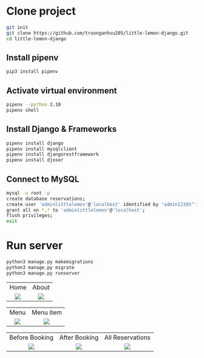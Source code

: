 # Clone project
```bash
git init
git clone https://github.com/truonganhvu205/little-lemon-django.git
cd little-lemon-django
```

## Install pipenv
```bash
pip3 install pipenv
```

## Activate virtual environment
```bash
pipenv --python 3.10
pipenv shell
```

## Install Django & Frameworks
```bash
pipenv install django
pipenv install mysqlclient
pipenv install djangorestframework
pipenv install djoser
```

## Connect to MySQL
```bash
mysql -u root -p
create database reservations;
create user 'adminlittlelemon'@'localhost' identified by 'admin123$%^';
grant all on *.* to 'adminlittlelemon'@'localhost';
flush privileges;
exit
```

# Run server
```bash
python3 manage.py makemigrations
python3 manage.py migrate
python3 manage.py runserver
```

<table align='center'>
  <tr align='center'>
    <td>Home</td>
    <td>About</td>
  </tr>
  <tr align='center'>
    <td>
      <img src='https://github.com/truonganhvu205/little-lemon-website-be/blob/main/little-lemon-be-django-truong-anh-vu-12-28-2023/little-lemon-be-django-truong-anh-vu-12-28-2023-pic-1.png' />
    </td>
    <td>
      <img src='https://github.com/truonganhvu205/little-lemon-website-be/blob/main/little-lemon-be-django-truong-anh-vu-12-28-2023/little-lemon-be-django-truong-anh-vu-12-28-2023-pic-2.png' />
    </td>
  </tr>
</table>

<table align='center'>
  <tr align='center'>
    <td>Menu</td>
    <td>Menu item</td>
  </tr>
  <tr align='center'>
    <td>
      <img src='https://github.com/truonganhvu205/little-lemon-website-be/blob/main/little-lemon-be-django-truong-anh-vu-12-28-2023/little-lemon-be-django-truong-anh-vu-12-28-2023-pic-3.png' />
    </td>
    <td>
      <img src='https://github.com/truonganhvu205/little-lemon-website-be/blob/main/little-lemon-be-django-truong-anh-vu-12-28-2023/little-lemon-be-django-truong-anh-vu-12-28-2023-pic-4.png' />
    </td>
  </tr>
</table>

<table align='center'>
  <tr align='center'>
    <td>Before Booking</td>
    <td>After Booking</td>
    <td>All Reservations</td>
  </tr>
  <tr align='center'>
    <td>
      <img src='https://github.com/truonganhvu205/little-lemon-website-be/blob/main/little-lemon-be-django-truong-anh-vu-12-28-2023/little-lemon-be-django-truong-anh-vu-12-28-2023-pic-5.png' />
    </td>
    <td>
      <img src='https://github.com/truonganhvu205/little-lemon-website-be/blob/main/little-lemon-be-django-truong-anh-vu-12-28-2023/little-lemon-be-django-truong-anh-vu-12-28-2023-pic-6.png' />
    </td>
    <td>
      <img src='https://github.com/truonganhvu205/little-lemon-website-be/blob/main/little-lemon-be-django-truong-anh-vu-12-28-2023/little-lemon-be-django-truong-anh-vu-12-28-2023-pic-7.png' />
    </td>
  </tr>
</table>
